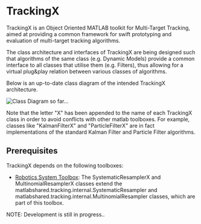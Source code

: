 # TrackingX

TrackingX is an Object Oriented MATLAB toolkit for Multi-Target Tracking, aimed at providing a common framework for swift prototyping and evaluation of multi-target tracking algorithms.  

The class architecture and interfaces of TrackingX are being designed such that algorithms of the same class (e.g. Dynamic Models) provide a common interface to all classes that utilise them (e.g. Filters), thus allowing for a virtual plug&play relation between various classes of algorithms.

Below is an up-to-date class diagram of the intended TrackingX architecture.

![Class Diagram so far...](https://github.com/sglvladi/TrackingX/blob/dev/_docs/TrackingX%20Class%20diagram%20(draft).jpg)

Note that the letter "X" has been appended to the name of each TrackingX class in order to avoid conflicts with other matlab toolboxes. For example, classes like "KalmanFilterX" and "ParticleFilterX" are in fact implementations of the standard Kalman Filter and Particle Filter algorithms.

Prerequisites
-------------
TrackingX depends on the following toolboxes:
* [Robotics System Toolbox](https://uk.mathworks.com/products/robotics.html?s_tid=AO_PR_info):
    The SystematicResamplerX and MultinomialResamplerX classes extend the matlabshared.tracking.internal.SystematicResampler and matlabshared.tracking.internal.MultinomialResampler classes, which are part of this toolbox.

NOTE: Development is still in progress.. 